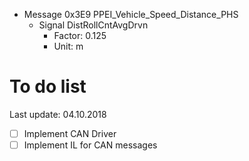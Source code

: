 - Message 0x3E9 PPEI_Vehicle_Speed_Distance_PHS
	- Signal DistRollCntAvgDrvn
		- Factor: 0.125
		- Unit: m


# To do list

Last update: 04.10.2018

- [ ] Implement CAN Driver
- [ ] Implement IL for CAN messages
